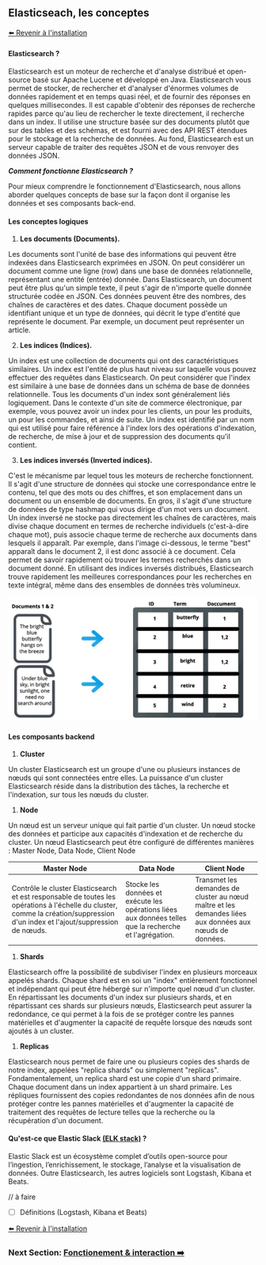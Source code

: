 ## Elasticseach, les conceptes

[:arrow_left: Revenir à l'installation](./README.md)

#### Elasticsearch ?

<p>
Elasticsearch est un moteur de recherche et d'analyse distribué et open-source basé sur Apache Lucene et développé en Java. Elasticsearch vous permet de stocker, de rechercher et d'analyser d'énormes volumes de données rapidement et en temps quasi réel, et de fournir des réponses en quelques millisecondes. Il est capable d'obtenir des réponses de recherche rapides parce qu'au lieu de rechercher le texte directement, il recherche dans un index. Il utilise une structure basée sur des documents plutôt que sur des tables et des schémas, et est fourni avec des API REST étendues pour le stockage et la recherche de données. Au fond, Elasticsearch est un serveur capable de traiter des requêtes JSON et de vous renvoyer des données JSON.
</p>

<i>**Comment fonctionne Elasticsearch ?**</i>

<p>
Pour mieux comprendre le fonctionnement d'Elasticsearch, nous allons aborder quelques concepts de base sur la façon dont il organise les données et ses composants back-end.
</p>

#### Les conceptes logiques

1. **Les documents (Documents).**
<p>
Les documents sont l'unité de base des informations qui peuvent être indexées dans Elasticsearch exprimées en JSON. On peut considérer un document comme une ligne (row) dans une base de données relationnelle, représentant une entité (entrée) donnée. Dans Elasticsearch, un document peut être plus qu'un simple texte, il peut s'agir de n'importe quelle donnée structurée codée en JSON. Ces données peuvent être des nombres, des chaînes de caractères et des dates. Chaque document possède un identifiant unique et un type de données, qui décrit le type d'entité que représente le document. Par exemple, un document peut représenter un article.  
</p>

2. **Les indices (Indices).**
<p>
Un index est une collection de documents qui ont des caractéristiques similaires. Un index est l'entité de plus haut niveau sur laquelle vous pouvez effectuer des requêtes dans Elasticsearch. On peut considérer que l'index est similaire à une base de données dans un schéma de base de données relationnelle. Tous les documents d'un index sont généralement liés logiquement. Dans le contexte d'un site de commerce électronique, par exemple, vous pouvez avoir un index pour les clients, un pour les produits, un pour les commandes, et ainsi de suite. Un index est identifié par un nom qui est utilisé pour faire référence à l'index lors des opérations d'indexation, de recherche, de mise à jour et de suppression des documents qu'il contient. 
</p>

3. **Les indices inversés (Inverted indices).**
<p>
C'est le mécanisme par lequel tous les moteurs de recherche fonctionnent. Il s'agit d'une structure de données qui stocke une correspondance entre le contenu, tel que des mots ou des chiffres, et son emplacement dans un document ou un ensemble de documents. En gros, il s'agit d'une structure de données de type hashmap qui vous dirige d'un mot vers un document. Un index inversé ne stocke pas directement les chaînes de caractères, mais divise chaque document en termes de recherche individuels (c'est-à-dire chaque mot), puis associe chaque terme de recherche aux documents dans lesquels il apparaît. Par exemple, dans l'image ci-dessous, le terme "best" apparaît dans le document 2, il est donc associé à ce document. Cela permet de savoir rapidement où trouver les termes recherchés dans un document donné. En utilisant des indices inversés distribués, Elasticsearch trouve rapidement les meilleures correspondances pour les recherches en texte intégral, même dans des ensembles de données très volumineux.
</p>

![fff](./screeshots/concept-1.png)

#### Les composants backend

1. **Cluster**

<p>
Un cluster Elasticsearch est un groupe d'une ou plusieurs instances de nœuds qui sont connectées entre elles. La puissance d'un cluster Elasticsearch réside dans la distribution des tâches, la recherche et l'indexation, sur tous les nœuds du cluster.

</p>

1. **Node**

<p>
Un nœud est un serveur unique qui fait partie d'un cluster. Un nœud stocke des données et participe aux capacités d'indexation et de recherche du cluster. Un nœud Elasticsearch peut être configuré de différentes manières :
Master Node, Data Node, Client Node

</p>

| Master Node                                                                                                                                                                     | Data Node                                                                                               | Client Node                                                                                             |
| ------------------------------------------------------------------------------------------------------------------------------------------------------------------------------- | ------------------------------------------------------------------------------------------------------- | ------------------------------------------------------------------------------------------------------- |
| Contrôle le cluster Elasticsearch et est responsable de toutes les opérations à l'échelle du cluster, comme la création/suppression d'un index et l'ajout/suppression de nœuds. | Stocke les données et exécute les opérations liées aux données telles que la recherche et l'agrégation. | Transmet les demandes de cluster au nœud maître et les demandes liées aux données aux nœuds de données. |

1. **Shards**

<p>
Elasticsearch offre la possibilité de subdiviser l'index en plusieurs morceaux appelés shards. Chaque shard est en soi un "index" entièrement fonctionnel et indépendant qui peut être hébergé sur n'importe quel nœud d'un cluster. En répartissant les documents d'un index sur plusieurs shards, et en répartissant ces shards sur plusieurs nœuds, Elasticsearch peut assurer la redondance, ce qui permet à la fois de se protéger contre les pannes matérielles et d'augmenter la capacité de requête lorsque des nœuds sont ajoutés à un cluster.
</p>

1. **Replicas**

<p>
Elasticsearch nous permet de faire une ou plusieurs copies des shards de notre index, appelées "replica shards" ou simplement "replicas". Fondamentalement, un replica shard est une copie d'un shard primaire. Chaque document dans un index appartient à un shard primaire. Les répliques fournissent des copies redondantes de nos données afin de nous protéger contre les pannes matérielles et d'augmenter la capacité de traitement des requêtes de lecture telles que la recherche ou la récupération d'un document.
</p>

#### Qu'est-ce que Elastic Slack [(ELK stack)](https://www.elastic.co/what-is/elk-stack) ?

Elastic Slack est un écosystème complet d’outils open-source pour l’ingestion, l’enrichissement, le stockage, l’analyse et la visualisation de données. Outre Elasticsearch, les autres logiciels sont Logstash, Kibana et Beats.

// à faire

- [ ] Définitions (Logstash, Kibana et Beats)

[:arrow_left: Revenir à l'installation](./README.md)

### Next Section: [Fonctionement & interaction :arrow_right:](./concepts.md)
